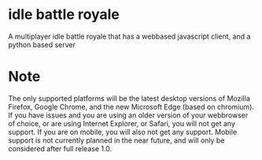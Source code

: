 # idle battle royale
A multiplayer idle battle royale that has a webbased javascript client, and a python based server

# Note
The only supported platforms will be the latest desktop versions of Mozilla Firefox, Google Chrome, and the new Microsoft Edge (based on chromium). If you have issues and you are using an older version of your webbrowser of choice, or are using Internet Explorer, or Safari, you will not get any support. If you are on mobile, you will also not get any support. Mobile support is not currently planned in the near future, and will only be considered after full release 1.0.
